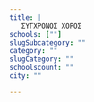 ```yaml
---
title: |
   ΣΥΓΧΡΟΝΟΣ ΧΟΡΟΣ
schools: [""]
slugSubcategory: ""
category: ""
slugCategory: ""
schoolscount: ""
city: ""

---
```


